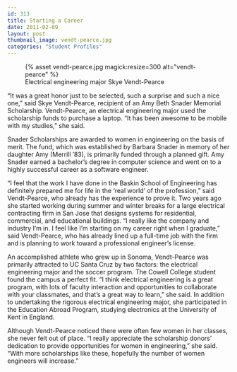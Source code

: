 ```yaml
---
id: 313
title: Starting a Career
date: 2011-02-09
layout: post
thumbnail_image: vendt-pearce.jpg
categories: "Student Profiles"
---
```

<figure class="inline-image right">
{% asset vendt-pearce.jpg magick:resize=300 alt="vendt-pearce" %}<figcaption>Electrical engineering major Skye Vendt-Pearce</figcaption></figure>

&#8220;It was a great honor just to be selected, such a surprise and such a nice one,&#8221; said Skye Vendt-Pearce, recipient of an Amy Beth Snader Memorial Scholarship. Vendt-Pearce, an electrical engineering major used the scholarship funds to purchase a laptop. &#8220;It has been awesome to be mobile with my studies,&#8221; she said.

Snader Scholarships are awarded to women in engineering on the basis of merit. The fund, which was established by Barbara Snader in memory of her daughter Amy (Merrill &#8217;83), is primarily funded through a planned gift. Amy Snader earned a bachelor&#8217;s degree in computer science and went on to a highly successful career as a software engineer.

&#8220;I feel that the work I have done in the Baskin School of Engineering has definitely prepared me for life in the &#8216;real world&#8217; of the profession,&#8221; said Vendt-Pearce, who already has the experience to prove it. Two years ago she started working during summer and winter breaks for a large electrical contracting firm in San Jose that designs systems for residential, commercial, and educational buildings. &#8220;I really like the company and industry I&#8217;m in. I feel like I&#8217;m starting on my career right when I graduate,&#8221; said Vendt-Pearce, who has already lined up a full-time job with the firm and is planning to work toward a professional engineer&#8217;s license.

An accomplished athlete who grew up in Sonoma, Vendt-Pearce was primarily attracted to UC Santa Cruz by two factors: the electrical engineering major and the soccer program. The Cowell College student found the campus a perfect fit. &#8220;I think electrical engineering is a great program, with lots of faculty interaction and opportunities to collaborate with your classmates, and that&#8217;s a great way to learn,&#8221; she said. In addition to undertaking the rigorous electrical engineering major, she participated in the Education Abroad Program, studying electronics at the University of Kent in England.

Although Vendt-Pearce noticed there were often few women in her classes, she never felt out of place. &#8220;I really appreciate the scholarship donors&#8217; dedication to provide opportunities for women in engineering,&#8221; she said. &#8220;With more scholarships like these, hopefully the number of women engineers will increase.&#8221;
